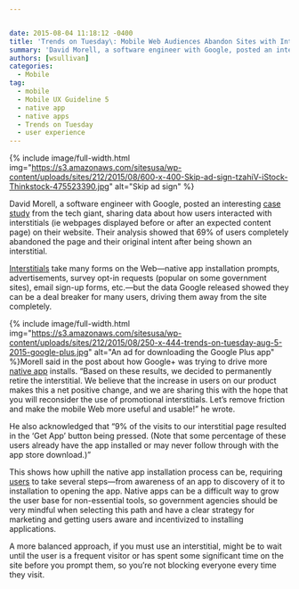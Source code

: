 ```yaml
---


date: 2015-08-04 11:18:12 -0400
title: 'Trends on Tuesday\: Mobile Web Audiences Abandon Sites with Interstitial Ads'
summary: 'David Morell, a software engineer with Google, posted an interesting case study&nbsp;from the tech giant, sharing data about how users interacted with interstitials (ie webpages&nbsp;displayed before or after an expected content page) on their website.&nbsp;Their&nbsp;analysis showed that&nbsp;69% of users completely abandoned the page and their original intent after being shown an interstitial. Interstitials take many'
authors: [wsullivan]
categories:
  - Mobile
tag:
  - mobile
  - Mobile UX Guideline 5
  - native app
  - native apps
  - Trends on Tuesday
  - user experience
---
```



{% include image/full-width.html img="https://s3.amazonaws.com/sitesusa/wp-content/uploads/sites/212/2015/08/600-x-400-Skip-ad-sign-tzahiV-iStock-Thinkstock-475523390.jpg" alt="Skip ad sign" %} 

David Morell, a software engineer with Google, posted an interesting [case study](http://googlewebmastercentral.blogspot.com/2015/07/google-case-study-on-app-download-interstitials.html) from the tech giant, sharing data about how users interacted with interstitials (ie webpages displayed before or after an expected content page) on their website. Their analysis showed that 69% of users completely abandoned the page and their original intent after being shown an interstitial.

[Interstitials](https://en.wikipedia.org/wiki/Interstitial_webpage) take many forms on the Web—native app installation prompts, advertisements, survey opt-in requests (popular on some government sites), email sign-up forms, etc.—but the data Google released showed they can be a deal breaker for many users, driving them away from the site completely.


{% include image/full-width.html img="https://s3.amazonaws.com/sitesusa/wp-content/uploads/sites/212/2015/08/250-x-444-trends-on-tuesday-aug-5-2015-google-plus.jpg" alt="An ad for downloading the Google Plus app" %}Morell said in the post about how Google+ was trying to drive more [native app](https://www.WHATEVER/tag/native-app/) installs. “Based on these results, we decided to permanently retire the interstitial. We believe that the increase in users on our product makes this a net positive change, and we are sharing this with the hope that you will reconsider the use of promotional interstitials. Let’s remove friction and make the mobile Web more useful and usable!” he wrote.

He also acknowledged that “9% of the visits to our interstitial page resulted in the ‘Get App’ button being pressed. (Note that some percentage of these users already have the app installed or may never follow through with the app store download.)”

This shows how uphill the native app installation process can be, requiring [users](https://www.WHATEVER/resources/mobile-user-experience-guidelines-and-recommendations/) to take several steps—from awareness of an app to discovery of it to installation to opening the app. Native apps can be a difficult way to grow the user base for non-essential tools, so government agencies should be very mindful when selecting this path and have a clear strategy for marketing and getting users aware and incentivized to installing applications.

A more balanced approach, if you must use an interstitial, might be to wait until the user is a frequent visitor or has spent some significant time on the site before you prompt them, so you’re not blocking everyone every time they visit.